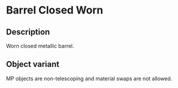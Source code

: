 # Barrel Closed Worn

## Description

Worn closed metallic barrel.

## Object variant

MP objects are non-telescoping and material swaps are not allowed.
